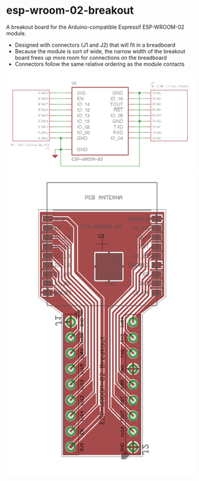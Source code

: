 # esp-wroom-02-breakout
A breakout board for the Arduino-compatible Espressif ESP-WROOM-02 module.

* Designed with connectors (J1 and J2) that will fit in a breadboard
* Because the module is sort of wide, the narrow width of the breakout board frees up more room for connections on the breadboard
* Connectors follow the same relative ordering as the module contacts

![schematic](images/schematic.png)
![board](images/board.png)

